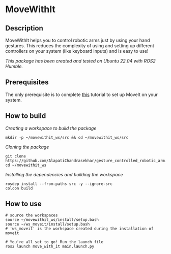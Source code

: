 # **MoveWithIt**

## **Description**
MoveWithIt helps you to control robotic arms just by using your hand gestures. This reduces the complexity of using and setting up different controllers on your system (like keyboard inputs) and is easy to use!

*This package has been created and tested on Ubuntu 22.04 with ROS2 Humble.*

## **Prerequisites**
The only prerequisite is to complete [this](https://moveit.picknik.ai/main/doc/tutorials/getting_started/getting_started.html) tutorial to set up MoveIt on your system.

## **How to build**
*Creating a workspace to build the package*
```
mkdir -p ~/movewithit_ws/src && cd ~/movewithit_ws/src
```
*Cloning the package*
```
git clone https://github.com/AlapatiChandrasekhar/gesture_controlled_robotic_arm.git
cd ~/movewithit_ws
```
*Installing the dependencies and building the workspace*
```
rosdep install --from-paths src -y --ignore-src
colcon build
```
## **How to use**
```
# source the workspaces
source ~/movewithit_ws/install/setup.bash
source ~/ws_moveit/install/setup.bash       
# 'ws_moveit' is the workspace created during the installation of moveit

# You're all set to go! Run the launch file
ros2 launch move_with_it main.launch.py
```  

